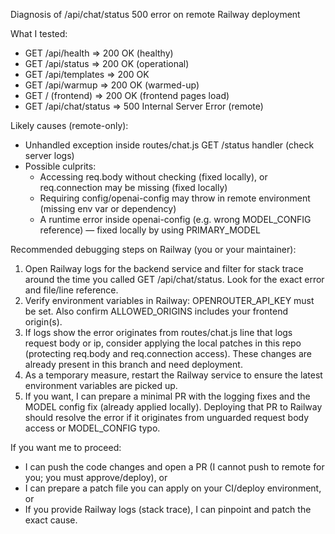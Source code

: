 Diagnosis of /api/chat/status 500 error on remote Railway deployment

What I tested:
- GET /api/health => 200 OK (healthy)
- GET /api/status => 200 OK (operational)
- GET /api/templates => 200 OK
- GET /api/warmup => 200 OK (warmed-up)
- GET / (frontend) => 200 OK (frontend pages load)
- GET /api/chat/status => 500 Internal Server Error (remote)

Likely causes (remote-only):
- Unhandled exception inside routes/chat.js GET /status handler (check server logs)
- Possible culprits:
  - Accessing req.body without checking (fixed locally), or req.connection may be missing (fixed locally)
  - Requiring config/openai-config may throw in remote environment (missing env var or dependency)
  - A runtime error inside openai-config (e.g. wrong MODEL_CONFIG reference) — fixed locally by using PRIMARY_MODEL

Recommended debugging steps on Railway (you or your maintainer):
1. Open Railway logs for the backend service and filter for stack trace around the time you called GET /api/chat/status. Look for the exact error and file/line reference.
2. Verify environment variables in Railway: OPENROUTER_API_KEY must be set. Also confirm ALLOWED_ORIGINS includes your frontend origin(s).
3. If logs show the error originates from routes/chat.js line that logs request body or ip, consider applying the local patches in this repo (protecting req.body and req.connection access). These changes are already present in this branch and need deployment.
4. As a temporary measure, restart the Railway service to ensure the latest environment variables are picked up.
5. If you want, I can prepare a minimal PR with the logging fixes and the MODEL config fix (already applied locally). Deploying that PR to Railway should resolve the error if it originates from unguarded request body access or MODEL_CONFIG typo.

If you want me to proceed:
- I can push the code changes and open a PR (I cannot push to remote for you; you must approve/deploy), or
- I can prepare a patch file you can apply on your CI/deploy environment, or
- If you provide Railway logs (stack trace), I can pinpoint and patch the exact cause.

